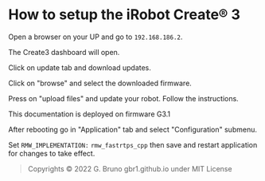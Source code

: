 # How to setup the iRobot Create® 3

Open a browser on your UP and go to `192.168.186.2`.

The Create3 dashboard will open.

Click on update tab and download updates.

Click on "browse" and select the downloaded firmware.

Press on "upload files" and update your robot. Follow the instructions.

This documentation is deployed on firmware G3.1

After rebooting go in "Application" tab and select "Configuration" submenu.

Set `RMW_IMPLEMENTATION:` `rmw_fastrtps_cpp` then save and restart application for changes to take effect.

>Copyrights © 2022 G. Bruno gbr1.github.io under MIT License
